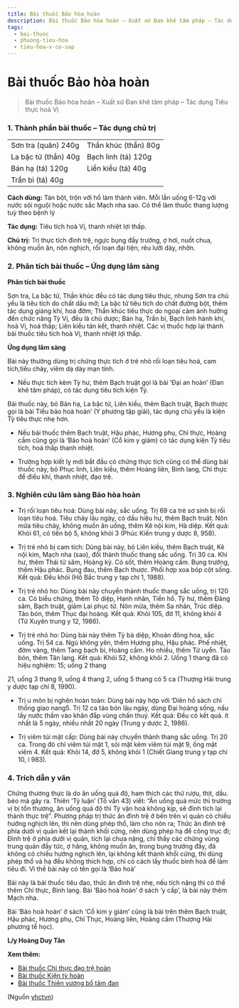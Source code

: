 ```yaml
---
title: Bài thuốc Bảo hòa hoàn
description: Bài thuốc Bảo hòa hoàn – Xuất xứ Đan khê tâm pháp – Tác dụng Tiêu thực hoà Vị
tags:
  - bai-thuoc
  - phuong-tieu-hoa
  - tieu-hoa-v-co-sap
---
```


# Bài thuốc Bảo hòa hoàn 

> Bài thuốc Bảo hòa hoàn – Xuất xứ Đan khê tâm pháp – Tác dụng Tiêu thực hoà Vị

### 1. Thành phần bài thuốc – Tác dụng chủ trị

|  |  |
| --- | --- |
| Sơn tra (quân) 240g | Thần khúc (thần) 80g |
| La bặc tử (thần) 40g | Bạch linh (tá) 120g |
| Bán hạ (tá) 120g | Liền kiều (tá) 40g |
| Trần bì (tá) 40g |  |

**Cách dùng:** Tán bột, trộn với hồ làm thành viên. Mỗi lần uống 6-12g với nước sôi nguội hoặc nước sắc Mạch nha sao. Có thể làm thuốc thang lượng tuỳ theo bệnh lý

**Tác dụng:** Tiêu tích hoà Vị, thanh nhiệt lợi thấp. 

**Chủ trị:** Trị thực tích đình trệ, ngực bụng đầy trướng, ợ hơi, nuốt chua, không muốn ăn, nôn nghịch, rối loạn đại tiện, rêu lưỡi dày, nhờn.

### 2. Phân tích bài thuốc – Ứng dụng lâm sàng

**Phân tích bài thuốc**

Sơn tra, La bặc tử, Thần khúc đều có tác dụng tiêu thực, nhưng Sơn tra chủ yếu là tiêu tích do chất dầu mỡ; La bặc tử tiêu tích do chất đường bột, thêm tác dụng giáng khí, hoá đờm; Thần khúc tiêu thực do ngoại cảm ảnh hưởng đến chức năng Tỳ Vị, đều là chủ dược; Bán hạ, Trần bì, Bạch linh hành khí, hoà Vị, hoá thấp; Liên kiều tán kết, thanh nhiệt. Các vị thuốc hợp lại thành bài thuốc tiêu tích hoà Vị, thanh nhiệt lợi thấp.

**Ứng dụng lâm sàng**

Bài này thường dùng trị chứng thực tích ở trẻ nhỏ rối loạn tiêu hoá, cam tích,tiêu chảy, viêm dạ dày mạn tính.

+ Nếu thực tích kèm Tỳ hư, thêm Bạch truật gọi là bài ‘Đại an hoàn’ (Đan khê tâm pháp), có tác dụng tiêu tích kiện Tỳ.

Bài thuốc này, bỏ Bán hạ, La bặc tử, Liên kiều, thêm Bạch truật, Bạch thược gọi là bài Tiểu bảo hoà hoàn’ (Y phương tập giải), tác dụng chủ yếu là kiện Tỳ tiêu thực nhẹ hơn.

+ Nếu bài thuốc thêm Bạch truật, Hậu phác, Hương phụ, Chỉ thực, Hoàng cầm cũng gọi là ‘Bảo hoà hoàn’ (Cổ kim y giám) có tác dụng kiện Tỳ tiêu tích, hoá thấp thanh nhiệt.

+ Trường hợp kiết lỵ mới bắt đầu có chứng thực tích cũng có thể dùng bài thuốc này, bỏ Phục linh, Liên kiều, thêm Hoàng liên, Binh lang, Chỉ thực để điều khí, thanh nhiệt, đạo trệ.

### 3. Nghiên cứu lâm sàng Bảo hòa hoàn

+ Trị rối loạn tiêu hoá: Dùng bài này, sắc uống. Trị 69 ca trẻ sơ sinh bị rối loạn tiêu hoá. Tiêu chảy lâu ngày, có dấu hiệu hư, thêm Bạch truật. Nôn mửa tiêu chảy, không muốn ăn uống, thêm Kê nội kim, Hà diệp. Kết quả: Khỏi 61, có tiến bộ 5, không khỏi 3 (Phúc Kiến trung y dược 8, 958).

+ Trị trẻ nhỏ bị cam tích: Dùng bài này, bỏ Liên kiều, thêm Bạch truật, Kê nội kim, Mạch nha (sao), đổi thành thuốc thang sắc uống. Trị 30 ca. Khí hư, thêm Thái tử sâm, Hoàng kỳ. Có sốt, thêm Hoàng cầm. Bụng trướng, thêm Hậu phác. Bụng đau, thêm Bạch thược. Phối hợp xoa bóp cột sống. Kết quả: Đều khỏi (Hồ Bắc trung y tạp chí 1, 1988).

+ Trị trẻ nhỏ ho: Dùng bài này chuyển thành thuốc thang sắc uống, trị 120 ca. Có biểu chứng, thêm Tô diệp, Hạnh nhân, Tiền hồ. Tỳ hư, thêm Đảng sâm, Bạch truật, giảm Lai phục tử. Nôn mửa, thêm Sa nhân, Trúc diệp. Táo bón, thêm Thục đại hoàng. Kết quả: Khỏi 105, đờ 11, không khỏi 4 (Tứ Xuyên trung y 12, 1986).

+ Trị trẻ nhỏ ho: Dùng bài này thêm Tỳ bà diệp, Khoản đông hoa, sắc uống. Trị 54 ca. Ngủ không yên, thêm Hương phụ, Hậu phác. Phế nhiệt, đờm vàng, thêm Tang bạch bì, Hoàng cầm. Ho nhiều, thêm Tử uyển. Táo bón, thêm Tân lang. Kết quả: Khỏi 52, không khỏi 2. Uống 1 thang đã có hiệu nghiệm: 15; uống 2 thang

21, uống 3 thang 9, uống 4 thang 2, uống 5 thang có 5 ca (Thượng Hải trung y dược tạp chí 8, 1990).

+ Trị u môn bị nghẽn hoàn toàn: Dùng bài này hợp với ‘Diên hồ sách chỉ thống giao nang5. Trị 12 ca táo bón lâu ngày, dùng Đại hoàng sống, nấu lấy nước thấm vào khăn đắp vùng chấn thuỷ. Kết quả: Đều có kết quả. ít nhất là 5 ngày, nhiều nhất 20 ngày (Trung y dược 2, 1986).

+ Trị viêm túi mật cấp: Dùng bài này chuyển thành thang sắc uổng. Trị 20 ca. Trong đó chỉ viêm túi mật 1, sỏi mật kèm viêm túi mật 9, ống mật viêm 4. Kết quả: Khỏi 14, đỡ 5, không khỏi 1 (Chiết Giang trung y tạp chí 10, ỉ 983).

### 4. Trích dẫn y văn

Chứng thương thực là do ăn uống quá độ, ham thích các thứ rượu, thịt, dầu. béo mà gây ra. Thiên ‘Tỳ luận’ (Tố vấn 43) viết: “Ăn uống quá mức thì trường vị bị tổn thương, ăn uống quá độ thì Tỳ vận hoá không kịp, sẽ đình tích lại thành thực trệ”. Phương pháp trị thức ăn đình trệ ở bên trên vị quản có chiều hướng nghịch lên, thì nên dùng phép thổ, làm cho nôn ra; Thức ăn đình trệ phía dưới vị quản kết lại thành khối cứng, nên dùng phép hạ để công trục đi; Đình trệ ở phía dưới vị quản, tích lại chưa nặng, chỉ thấy các chứng vùng trung quản đầy tức, ợ hăng, không muốn ăn, trong bụng trướng đầy, đã không có chiều hướng nghịch lên, lại không kết thành khối cứng, thì dùng phép thổ và hạ đều không thích hợp, chỉ có cách lấy thuốc bình hoà để làm tiêu đi. Vì thế bài này có tên gọi là ‘Bảo hoà’

Bài này là bài thuốc tiêu đạo, thức ăn đình trệ nhẹ, nếu tích nặng thì có thể thêm Chỉ thực, Binh lang. Bài ‘Bảo hoà hoàn’ ở sách ‘y cấp’, là bài này thêm Mạch nha.

Bài ‘Bảo hoà hoàn’ ở sách ‘Cổ kim y giám’ cũng là bài trên thêm Bạch truật, Hậu phác, Hương phụ, Chỉ Thực, Hoàng liên, Hoàng cầm (Thượng Hải phương tễ học).

**L/y Hoàng Duy Tân**

**Xem thêm:**

* [Bài thuốc Chỉ thực đạo trệ hoàn](/yhctvn/bai-thuoc-chi-thuc-dao-tre-hoan/)
* [Bài thuốc Kiện tỳ hoàn](/yhctvn/bai-thuoc-kien-ty-hoan/)
* [Bài thuốc Thiên vương bổ tâm đan](/yhctvn/bai-thuoc-thien-vuong-bo-tam-dan/)

(Nguồn <a href="https://yhctvn.com/bai-thuoc-bao-hoa-hoan/" target="_blank">yhctvn</a>)
